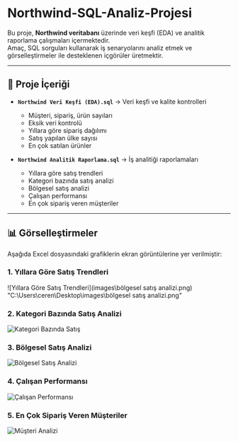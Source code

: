 # Northwind-SQL-Analiz-Projesi
Bu proje, **Northwind veritabanı** üzerinde veri keşfi (EDA) ve analitik raporlama çalışmaları içermektedir.  
Amaç, SQL sorguları kullanarak iş senaryolarını analiz etmek ve görselleştirmeler ile desteklenen içgörüler üretmektir.  

---
## 📂 Proje İçeriği

- **`Northwind Veri Keşfi (EDA).sql`** → Veri keşfi ve kalite kontrolleri
  - Müşteri, sipariş, ürün sayıları
  - Eksik veri kontrolü
  - Yıllara göre sipariş dağılımı
  - Satış yapılan ülke sayısı
  - En çok satılan ürünler

- **`Northwind Analitik Raporlama.sql`** → İş analitiği raporlamaları
  - Yıllara göre satış trendleri
  - Kategori bazında satış analizi
  - Bölgesel satış analizi
  - Çalışan performansı
  - En çok sipariş veren müşteriler

---
## 📊 Görselleştirmeler

Aşağıda Excel dosyasındaki grafiklerin ekran görüntülerine yer verilmiştir:

### 1. Yıllara Göre Satış Trendleri
![Yıllara Göre Satış Trendleri](images\bölgesel satış analizi.png) "C:\Users\ceren\Desktop\images\bölgesel satış analizi.png"

### 2. Kategori Bazında Satış Analizi
![Kategori Bazında Satış](images/kategori_satis.png)

### 3. Bölgesel Satış Analizi
![Bölgesel Satış Analizi](images/bolgesel_satis.png)

### 4. Çalışan Performansı
![Çalışan Performansı](images/calisan_performans.png)

### 5. En Çok Sipariş Veren Müşteriler
![Müşteri Analizi](images/musteri_analizi.png)
